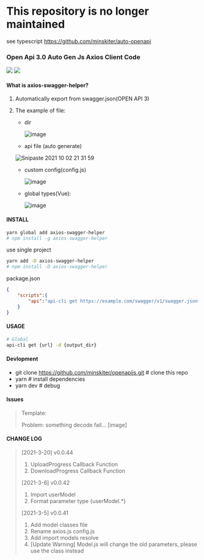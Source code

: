 # This repository is no longer maintained
see typescript https://github.com/minskiter/auto-openapi 

### Open Api 3.0 Auto Gen Js Axios Client Code

![](https://img.shields.io/npm/v/axios-swagger-helper?style=flat-square)
![](https://img.shields.io/npm/dw/axios-swagger-helper?style=flat-square)

#### What is axios-swagger-helper?
1. Automatically export from swagger.json(OPEN API 3)

2. The example of file:

   - dir

     ![image](https://z3.ax1x.com/2021/10/02/4bbt2T.png)

   - api file (auto generate)

   ![Snipaste 2021 10 02 21 31 59](https://z3.ax1x.com/2021/10/02/4bb1Vs.png)

   - custom config(config.js)

     ![image](https://z3.ax1x.com/2021/10/02/4bbDaR.png)

   - global types(Vue):

     ![image](https://z3.ax1x.com/2021/10/02/4bbOsg.png)

     

#### INSTALL
``` sh
yarn global add axios-swagger-helper
# npm install -g axios-swagger-helper
```

use single project
``` sh
yarn add -D axios-swagger-helper
# npm install -D axios-swagger-helper
```
package.json
``` json
{
    "scripts":{
        "api":"api-cli get https://example.com/swagger/v1/swagger.json -d ./api"
    }
}
```

#### USAGE

``` sh
# Global
api-cli get {url} -d {output_dir}
```

#### Devlopment

- git clone https://github.com/minskiter/openapijs.git # clone this repo
- yarn # install dependencies
- yarn dev # debug 

#### Issues

> Template:
>
> [Swagger Docs Url]: http://localhost:5000/swagger/v1/swagger.json
>
> Problem: 
> something decode fail...
> [image]

#### CHANGE LOG  

> [2021-3-20] v0.0.44
>
> 1. UploadProgress Callback Function  
> 2. DownloadProgress Callback Function  
>
> [2021-3-6]  v0.0.42  
>
> 1. Import userModel  
> 2. Format parameter type {userModel.*}   
>
> [2021-3-5]  v0.0.41   
>
> 1. Add model classes file
> 2. Rename axios.js config.js
> 3. Add import models resolve 
> 4. [Update Warning] Model.js will change the old parameters, please use the class instead

